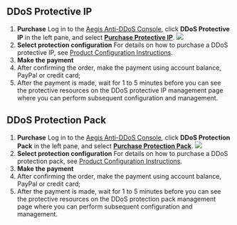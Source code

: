 ﻿## DDoS Protective IP
1. **Purchase**
Log in to the [Aegis Anti-DDoS Console](https://console.cloud.tencent.com/gamesec), click **DDoS Protective IP** in the left pane, and select **[Purchase Protective IP](https://cloud.tencent.com/login?s_url=https%3A%2F%2Fbuy.cloud.tencent.com%2Fgamesec)**.
![](https://i.imgur.com/oQ19TSi.png)
2. **Select protection configuration**
For details on how to purchase a DDoS protective IP, see [Product Configuration Instructions](https://cloud.tencent.com/document/product/685/18798).
3. **Make the payment**
 1. After confirming the order, make the payment using account balance, PayPal or credit card;
 2. After the payment is made, wait for 1 to 5 minutes before you can see the protective resources on the DDoS protective IP management page where you can perform subsequent configuration and management.

## DDoS Protection Pack
1. **Purchase**
Log in to the [Aegis Anti-DDoS Console](https://console.cloud.tencent.com/gamesec), click **DDoS Protection Pack** in the left pane, and select **[Purchase Protection Pack](https://buy.cloud.tencent.com/gamesec?pkg)**.
![](https://i.imgur.com/nJr4jE4.png)
2. **Select protection configuration**
For details on how to purchase a DDoS protection pack, see [Product Configuration Instructions](https://cloud.tencent.com/document/product/685/18798).
3. **Make the payment**
 1. After confirming the order, make the payment using account balance, PayPal or credit card;
 2. After the payment is made, wait for 1 to 5 minutes before you can see the protective resources on the DDoS protection pack management page where you can perform subsequent configuration and management.
